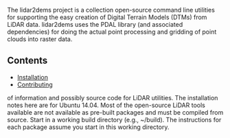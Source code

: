 ---
---

The lidar2dems project is a collection open-source command line utilities for supporting the easy creation of Digital Terrain Models (DTMs) from LiDAR data. lidar2dems uses the PDAL library (and associated dependencies) for doing the actual point processing and gridding of point clouds into raster data.

## Contents

* [Installation](Installation)
* [Contributing](Contributing)

of information and possibly source code for LiDAR utilities. The installation notes here are for Ubuntu 14.04. Most of the open-source LiDAR tools available are not available as pre-built packages and must be compiled from source. Start in a working build directory (e.g., ~/build). The instructions for each package assume you start in this working directory.

